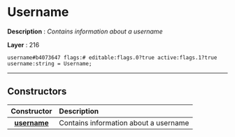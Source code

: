 # Username

**Description** : *Contains information about a username*

**Layer** : 216

```tl
username#b4073647 flags:# editable:flags.0?true active:flags.1?true username:string = Username;
```

---

## Constructors

| Constructor | Description |
| :---: | :--- |
| [**username**](constructor/username) | Contains information about a username |